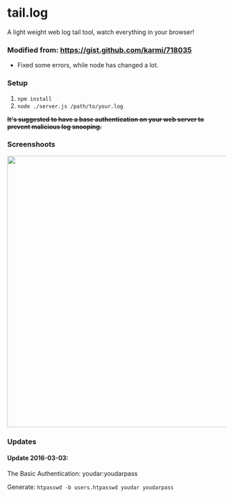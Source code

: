 # tail.log
A light weight web log tail tool, watch everything in your browser!

### Modified from: https://gist.github.com/karmi/718035

* Fixed some errors, while node has changed a lot.

### Setup

1. `npm install`
2. `node ./server.js /path/to/your.log`

**~~It's suggested to have a base authentication on your web server to prevent malicious log snooping.~~**

### Screenshoots

<img src='http://netd.mindfine.com/pictures/dev/tail.log.youdar.png' width='625'/>

### Updates

#### Update 2016-03-03:

The Basic Authentication: youdar:youdarpass

Generate: `htpasswd -b users.htpasswd youdar youdarpass`
